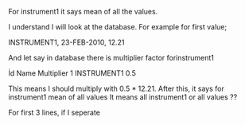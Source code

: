 




For instrument1 it says mean of all the values.

I understand I will look at the database. For example for first value;

INSTRUMENT1, 23-FEB-2010, 12.21 

And let say in database there is multiplier factor forinstrument1

İd	Name	Multiplier
1	INSTRUMENT1	0.5

This means I should multiply with 0.5 * 12.21.
After this, it says for instrument1 mean of all values
It means all instrument1 or all values ??

For first 3 lines, if I seperate 

